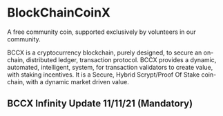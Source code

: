# BlockChainCoinX

A free community coin,
supported exclusively by volunteers in our community.

BCCX is a cryptocurrency blockchain, purely designed, to secure an on-chain, distributed ledger, transaction protocol. 
BCCX provides a dynamic, automated, intelligent, system, for transaction validators to create value, with staking incentives. 
It is a Secure, Hybrid Scrypt/Proof Of Stake coin-chain, with a dynamic market driven value.

## BCCX Infinity Update   11/11/21 (Mandatory)

